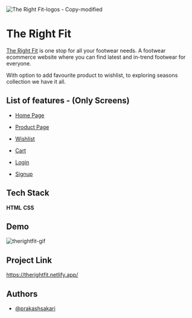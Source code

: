 ![The Right Fit-logos - Copy-modified](https://user-images.githubusercontent.com/80476561/154789289-7e2c8fd3-9e3f-4312-bf3f-801216d3403a.png)

# The Right Fit

[The Right Fit](https://therightfit.netlify.app/) is one stop for all your footwear needs. A footwear ecommerce website where you can find latest and in-trend footwear for everyone.

With option to add favourite product to wishlist, to exploring seasons collection we have it all.


## List of features - (Only Screens)

- [Home Page](https://therightfit.netlify.app/)

- [Product Page](https://therightfit.netlify.app/product-page/product-page.html)

- [Wishlist](https://therightfit.netlify.app/wishlist/wishlist.html)

- [Cart](https://therightfit.netlify.app/cart/cart.html)

- [Login](https://therightfit.netlify.app/auth/login.html)

- [Signup](https://therightfit.netlify.app/auth/singup.html)


## Tech Stack

**HTML** **CSS**

## Demo

![therightfit-gif](https://user-images.githubusercontent.com/80476561/154789000-c1d92abc-ca10-44ba-90d3-fa6476ba558a.gif)

## Project Link

https://therightfit.netlify.app/

## Authors

- [@prakashsakari](https://www.github.com/prakashsakari)


